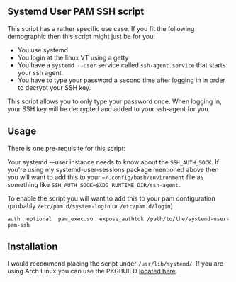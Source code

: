 ## Systemd User PAM SSH script

This script has a rather specific use case. If you fit the following demographic
then this script might just be for you!

 * You use systemd
 * You login at the linux VT using a getty
 * You have a `systemd --user` service called `ssh-agent.service` that starts
   your ssh agent.
 * You have to type your password a second time after logging in in order to
   decrypt your SSH key.

This script allows you to only type your password once. When logging in, your
SSH key will be decrypted and added to your ssh-agent for you.

## Usage

There is one pre-requisite for this script:

Your systemd --user instance needs to know about the `SSH_AUTH_SOCK`. If you're
using my systemd-user-sessions package mentioned above then you will want to
add this to your `~/.config/bash/environment` file as something like
`SSH_AUTH_SOCK=$XDG_RUNTIME_DIR/ssh-agent`.

To enable the script you will want to add this to your pam configuration
(probably `/etc/pam.d/system-login` or `/etc/pam.d/login`)

    auth  optional  pam_exec.so  expose_authtok /path/to/the/systemd-user-pam-ssh

## Installation

I would recommend placing the script under `/usr/lib/systemd/`. If you are using
Arch Linux you can use the PKGBUILD [located
here](https://github.com/EvanPurkhiser/PKGBUILDs/tree/master/systemd-user-pam-ssh-git/PKGBUILD).
